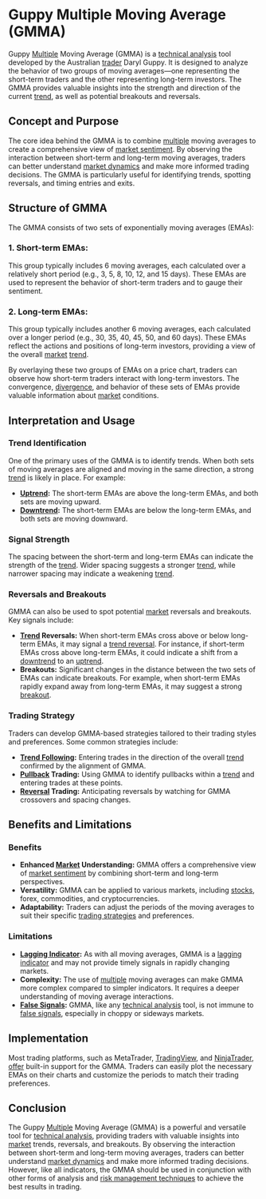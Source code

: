 # Guppy Multiple Moving Average (GMMA)

Guppy [Multiple](../m/multiple.md) Moving Average (GMMA) is a [technical analysis](../t/technical_analysis.md) tool developed by the Australian [trader](../t/trader.md) Daryl Guppy. It is designed to analyze the behavior of two groups of moving averages—one representing the short-term traders and the other representing long-term investors. The GMMA provides valuable insights into the strength and direction of the current [trend](../t/trend.md), as well as potential breakouts and reversals.

## Concept and Purpose

The core idea behind the GMMA is to combine [multiple](../m/multiple.md) moving averages to create a comprehensive view of [market sentiment](../m/market_sentiment.md). By observing the interaction between short-term and long-term moving averages, traders can better understand [market dynamics](../m/market_dynamics.md) and make more informed trading decisions. The GMMA is particularly useful for identifying trends, spotting reversals, and timing entries and exits.

## Structure of GMMA

The GMMA consists of two sets of exponentially moving averages (EMAs):

### 1. Short-term EMAs: 
This group typically includes 6 moving averages, each calculated over a relatively short period (e.g., 3, 5, 8, 10, 12, and 15 days). These EMAs are used to represent the behavior of short-term traders and to gauge their sentiment.

### 2. Long-term EMAs:
This group typically includes another 6 moving averages, each calculated over a longer period (e.g., 30, 35, 40, 45, 50, and 60 days). These EMAs reflect the actions and positions of long-term investors, providing a view of the overall [market](../m/market.md) [trend](../t/trend.md).

By overlaying these two groups of EMAs on a price chart, traders can observe how short-term traders interact with long-term investors. The convergence, [divergence](../d/divergence.md), and behavior of these sets of EMAs provide valuable information about [market](../m/market.md) conditions.

## Interpretation and Usage

### Trend Identification

One of the primary uses of the GMMA is to identify trends. When both sets of moving averages are aligned and moving in the same direction, a strong [trend](../t/trend.md) is likely in place. For example:

- **[Uptrend](../u/uptrend.md):** The short-term EMAs are above the long-term EMAs, and both sets are moving upward.
- **[Downtrend](../d/downtrend.md):** The short-term EMAs are below the long-term EMAs, and both sets are moving downward.

### Signal Strength

The spacing between the short-term and long-term EMAs can indicate the strength of the [trend](../t/trend.md). Wider spacing suggests a stronger [trend](../t/trend.md), while narrower spacing may indicate a weakening [trend](../t/trend.md). 

### Reversals and Breakouts

GMMA can also be used to spot potential [market](../m/market.md) reversals and breakouts. Key signals include:

- **[Trend](../t/trend.md) Reversals:** When short-term EMAs cross above or below long-term EMAs, it may signal a [trend reversal](../t/trend_reversal.md). For instance, if short-term EMAs cross above long-term EMAs, it could indicate a shift from a [downtrend](../d/downtrend.md) to an [uptrend](../u/uptrend.md).
- **Breakouts:** Significant changes in the distance between the two sets of EMAs can indicate breakouts. For example, when short-term EMAs rapidly expand away from long-term EMAs, it may suggest a strong [breakout](../b/breakout.md).

### Trading Strategy

Traders can develop GMMA-based strategies tailored to their trading styles and preferences. Some common strategies include:

- **[Trend Following](../t/trend_following.md):** Entering trades in the direction of the overall [trend](../t/trend.md) confirmed by the alignment of GMMA.
- **[Pullback](../p/pullback.md) Trading:** Using GMMA to identify pullbacks within a [trend](../t/trend.md) and entering trades at these points.
- **[Reversal](../r/reversal.md) Trading:** Anticipating reversals by watching for GMMA crossovers and spacing changes.

## Benefits and Limitations

### Benefits

- **Enhanced [Market](../m/market.md) Understanding:** GMMA offers a comprehensive view of [market sentiment](../m/market_sentiment.md) by combining short-term and long-term perspectives.
- **Versatility:** GMMA can be applied to various markets, including [stocks](../s/stock.md), forex, commodities, and cryptocurrencies.
- **Adaptability:** Traders can adjust the periods of the moving averages to suit their specific [trading strategies](../t/trading_strategies.md) and preferences.

### Limitations

- **[Lagging Indicator](../l/lagging_indicator.md):** As with all moving averages, GMMA is a [lagging indicator](../l/lagging_indicator.md) and may not provide timely signals in rapidly changing markets.
- **Complexity:** The use of [multiple](../m/multiple.md) moving averages can make GMMA more complex compared to simpler indicators. It requires a deeper understanding of moving average interactions.
- **[False Signals](../f/false_signals_in_trading.md):** GMMA, like any [technical analysis](../t/technical_analysis.md) tool, is not immune to [false signals](../f/false_signals_in_trading.md), especially in choppy or sideways markets.

## Implementation

Most trading platforms, such as MetaTrader, [TradingView](../t/tradingview.md), and [NinjaTrader](../n/ninjatrader.md), [offer](../o/offer.md) built-in support for the GMMA. Traders can easily plot the necessary EMAs on their charts and customize the periods to match their trading preferences.

## Conclusion

The Guppy [Multiple](../m/multiple.md) Moving Average (GMMA) is a powerful and versatile tool for [technical analysis](../t/technical_analysis.md), providing traders with valuable insights into [market](../m/market.md) trends, reversals, and breakouts. By observing the interaction between short-term and long-term moving averages, traders can better understand [market dynamics](../m/market_dynamics.md) and make more informed trading decisions. However, like all indicators, the GMMA should be used in conjunction with other forms of analysis and [risk management techniques](../r/risk_management_techniques.md) to achieve the best results in trading.